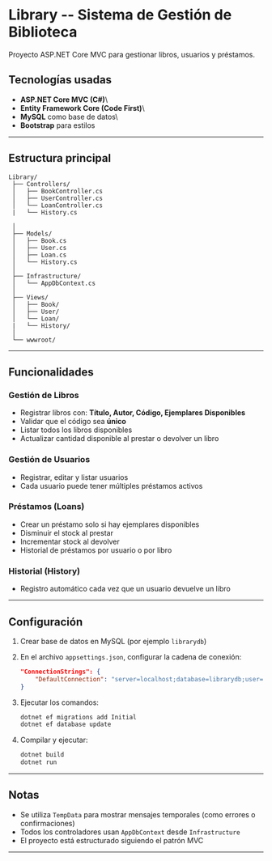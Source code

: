 #  Library -- Sistema de Gestión de Biblioteca

Proyecto ASP.NET Core MVC para gestionar libros, usuarios y préstamos.

##  Tecnologías usadas

-   **ASP.NET Core MVC (C#)**\
-   **Entity Framework Core (Code First)**\
-   **MySQL** como base de datos\
-   **Bootstrap** para estilos

------------------------------------------------------------------------

##  Estructura principal

    Library/
     ├── Controllers/
     │   ├── BookController.cs
     │   ├── UserController.cs
     │   └── LoanController.cs
     |   └── History.cs
     
     │
     ├── Models/
     │   ├── Book.cs
     │   ├── User.cs
     │   ├── Loan.cs
     │   └── History.cs
     │
     ├── Infrastructure/
     │   └── AppDbContext.cs
     │
     ├── Views/
     │   ├── Book/
     │   ├── User/
     │   └── Loan/
     |   └── History/
     │
     └── wwwroot/

------------------------------------------------------------------------

##  Funcionalidades

###  Gestión de Libros

-   Registrar libros con: **Título, Autor, Código, Ejemplares
    Disponibles**
-   Validar que el código sea **único**
-   Listar todos los libros disponibles
-   Actualizar cantidad disponible al prestar o devolver un libro

###  Gestión de Usuarios

-   Registrar, editar y listar usuarios
-   Cada usuario puede tener múltiples préstamos activos

### Préstamos (Loans)

-   Crear un préstamo solo si hay ejemplares disponibles
-   Disminuir el stock al prestar
-   Incrementar stock al devolver
-   Historial de préstamos por usuario o por libro

###  Historial (History)

-   Registro automático cada vez que un usuario devuelve un libro

------------------------------------------------------------------------

##  Configuración

1.  Crear base de datos en MySQL (por ejemplo `librarydb`)

2.  En el archivo `appsettings.json`, configurar la cadena de conexión:

    ``` json
    "ConnectionStrings": {
        "DefaultConnection": "server=localhost;database=librarydb;user=root;password=tu_clave;"
    }
    ```

3.  Ejecutar los comandos:

    ``` bash
    dotnet ef migrations add Initial
    dotnet ef database update
    ```

4.  Compilar y ejecutar:

    ``` bash
    dotnet build
    dotnet run
    ```

------------------------------------------------------------------------

##  Notas

-   Se utiliza `TempData` para mostrar mensajes temporales (como errores
    o confirmaciones)
-   Todos los controladores usan `AppDbContext` desde `Infrastructure`
-   El proyecto está estructurado siguiendo el patrón MVC

------------------------------------------------------------------------

